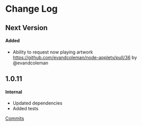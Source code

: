 # Change Log

## Next Version

#### Added

* Ability to request now playing artwork https://github.com/evandcoleman/node-appletv/pull/36 by @evandcoleman

## 1.0.11

#### Internal
- Updated dependencies
- Added tests

[Commits](https://github.com/evandcoleman/node-appletv/compare/1.0.10...1.0.11)